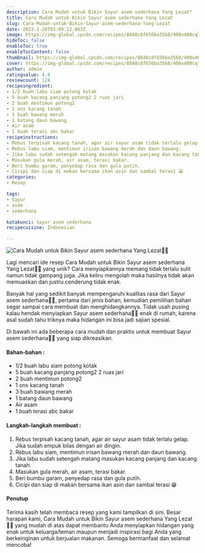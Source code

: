 ```yaml
---
description: Cara Mudah untuk Bikin Sayur asem sederhana Yang Lezat"
title: Cara Mudah untuk Bikin Sayur asem sederhana Yang Lezat
slug: Cara-Mudah-untuk-Bikin-Sayur-asem-sederhana-Yang-Lezat
date: 2022-1-28T03:09:12.063Z
image: https://img-global.cpcdn.com/recipes/8848c8f656ba3568/400x400cq70/photo.jpg
hideToc: false
enableToc: true
enableTocContent: false
thumbnail: https://img-global.cpcdn.com/recipes/8848c8f656ba3568/400x400cq70/photo.jpg
cover: https://img-global.cpcdn.com/recipes/8848c8f656ba3568/400x400cq70/photo.jpg
author: admin
ratingvalue: 4.8
reviewcount: 124
recipeingredient:
- 1/2 buah labu siam potong kotak
- 5 buah kacang panjang potong2 2 ruas jari
- 2 buah mentimun potong2
- 1 ons kacang tanah
- 3 buah bawang merah
- 1 batang daun bawang
- Air asam
- 1 buah terasi abc bakar
recipeinstructions:
- Rebus terpisah kacang tanah, agar air sayur asam tidak terlalu gelap. Jika sudah empuk bilas dengan air dingin.
- Rebus labu siam, mentimun irisan bawang merah dan daun bawang.
- Jika labu sudah setengah matang masukan kacang panjang dan kacang tanah.
- Masukan gula merah, air asam, terasi bakar.
- Beri bumbu garam, penyedap rasa dan gula putih.
- Cicipi dan siap di makan bersama ikan asin dan sambal terasi 😁
categories:
- Resep

tags:
- Sayur
- asem
- sederhana

katakunci: Sayur asem sederhana
recipecuisine: Indonesian

---
```


![Cara Mudah untuk Bikin Sayur asem sederhana Yang Lezat👩‍🍳](https://img-global.cpcdn.com/recipes/8848c8f656ba3568/400x400cq70/photo.jpg)

Lagi mencari ide resep Cara Mudah untuk Bikin Sayur asem sederhana Yang Lezat👩‍🍳 yang unik? Cara menyiapkannya memang tidak terlalu sulit namun tidak gampang juga. Jika keliru mengolah maka hasilnya tidak akan memuaskan dan justru cenderung tidak enak.

Banyak hal yang sedikit banyak mempengaruhi kualitas rasa dari Sayur asem sederhana👩‍🍳, pertama dari jenis bahan, kemudian pemilihan bahan segar sampai cara membuat dan menghidangkannya. Tidak usah pusing kalau hendak menyiapkan Sayur asem sederhana👩‍🍳 enak di rumah, karena asal sudah tahu triknya maka hidangan ini bisa jadi sajian spesial.

Di bawah ini ada beberapa cara mudah dan praktis untuk membuat Sayur asem sederhana👩‍🍳 yang siap dikreasikan.

<!--inarticleads1-->

#### Bahan-bahan :

- 1/2 buah labu siam potong kotak
- 5 buah kacang panjang potong2 2 ruas jari
- 2 buah mentimun potong2
- 1 ons kacang tanah
- 3 buah bawang merah
- 1 batang daun bawang
- Air asam
- 1 buah terasi abc bakar

<!--inarticleads2-->

#### Langkah-langkah membuat :

1. Rebus terpisah kacang tanah, agar air sayur asam tidak terlalu gelap. Jika sudah empuk bilas dengan air dingin.
1. Rebus labu siam, mentimun irisan bawang merah dan daun bawang.
1. Jika labu sudah setengah matang masukan kacang panjang dan kacang tanah.
1. Masukan gula merah, air asam, terasi bakar.
1. Beri bumbu garam, penyedap rasa dan gula putih.
1. Cicipi dan siap di makan bersama ikan asin dan sambal terasi 😁

#### Penutup

Terima kasih telah membaca resep yang kami tampilkan di sini. Besar harapan kami, Cara Mudah untuk Bikin Sayur asem sederhana Yang Lezat👩‍🍳 yang mudah di atas dapat membantu Anda menyiapkan hidangan yang enak untuk keluarga/teman maupun menjadi inspirasi bagi Anda yang berkeinginan untuk berjualan makanan. Semoga bermanfaat dan selamat mencoba!